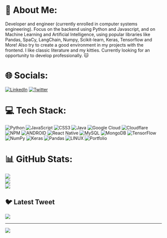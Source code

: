 # 💫 About Me:
Developer and engineer (currently enrolled in computer systems engineering). Focus on the backend using Python and Javascript, and on Machine Learning and Artificial Intelligence, using popular libraries like Pandas, SpaCy, LangChain,
Numpy, Scikit-learn, Keras, Tensorflow and More! Also try to create a good environment in my projects with the frontend. I like classic literature and my kitties. 
Currently looking for an opportunity to develop professionally. 🐱




# 🌐 Socials:
[![LinkedIn](https://img.shields.io/badge/LinkedIn-%230077B5.svg?logo=linkedin&logoColor=white)](https://linkedin.com/in/Miguelangelrodriguezcalvillo) [![Twitter](https://img.shields.io/badge/Twitter-%231DA1F2.svg?logo=Twitter&logoColor=white)](https://twitter.com/Angelofparadox) 

# 💻 Tech Stack:
![Python](https://img.shields.io/badge/python-3670A0?style=for-the-badge&logo=python&logoColor=ffdd54) ![JavaScript](https://img.shields.io/badge/javascript-%23323330.svg?style=for-the-badge&logo=javascript&logoColor=%23F7DF1E) ![CSS3](https://img.shields.io/badge/css3-%231572B6.svg?style=for-the-badge&logo=css3&logoColor=white) ![Java](https://img.shields.io/badge/java-%23ED8B00.svg?style=for-the-badge&logo=java&logoColor=white) ![Google Cloud](https://img.shields.io/badge/Google%20Cloud-%234285F4.svg?style=for-the-badge&logo=google-cloud&logoColor=white) ![Cloudflare](https://img.shields.io/badge/Cloudflare-F38020?style=for-the-badge&logo=Cloudflare&logoColor=white) ![NPM](https://img.shields.io/badge/NPM-%23000000.svg?style=for-the-badge&logo=npm&logoColor=white) ![ANDROID](https://img.shields.io/badge/android-%2320232a.svg?style=for-the-badge&logo=android&logoColor=%a4c639) ![React Native](https://img.shields.io/badge/react_native-%2320232a.svg?style=for-the-badge&logo=react&logoColor=%2361DAFB) ![MySQL](https://img.shields.io/badge/mysql-%2300f.svg?style=for-the-badge&logo=mysql&logoColor=white) ![MongoDB](https://img.shields.io/badge/MongoDB-%234ea94b.svg?style=for-the-badge&logo=mongodb&logoColor=white) ![TensorFlow](https://img.shields.io/badge/TensorFlow-%23FF6F00.svg?style=for-the-badge&logo=TensorFlow&logoColor=white) ![NumPy](https://img.shields.io/badge/numpy-%23013243.svg?style=for-the-badge&logo=numpy&logoColor=white) ![Keras](https://img.shields.io/badge/Keras-%23D00000.svg?style=for-the-badge&logo=Keras&logoColor=white) ![Pandas](https://img.shields.io/badge/pandas-%23150458.svg?style=for-the-badge&logo=pandas&logoColor=white) ![LINUX](https://img.shields.io/badge/Linux-FCC624?style=for-the-badge&logo=linux&logoColor=black) ![Portfolio](https://img.shields.io/badge/Portfolio-%23000000.svg?style=for-the-badge&logo=firefox&logoColor=#FF7139)
# 📊 GitHub Stats:
![](https://github-readme-stats.vercel.app/api/top-langs/?username=Angelofparadox&theme=dark&hide_border=false&include_all_commits=false&count_private=false&layout=compact) <br/>
![](https://github-readme-stats.vercel.app/api?username=Angelofparadox&theme=dark&hide_border=false&include_all_commits=false&count_private=false)<br/>
![](https://github-readme-streak-stats.herokuapp.com/?user=Angelofparadox&theme=dark&hide_border=false)<br/>


## 🐦 Latest Tweet
[![](https://gtce.itsvg.in/api?username=Angelofparadox&theme=github_dark)](https://github.com/VishwaGauravIn/github-twitter-card-embed) <br/>

---
[![](https://visitcount.itsvg.in/api?id=Angelofparadox&icon=7&color=12)](https://visitcount.itsvg.in)

<!-- Proudly created with GPRM ( https://gprm.itsvg.in ) -->
